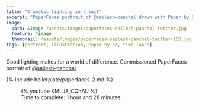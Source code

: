 ```yaml
---
title: "Dramatic lighting in a suit"
excerpt: "PaperFaces portrait of @sailesh-panchal drawn with Paper by 53 on an iPad."
image: 
  path: &image /assets/images/paperfaces-sailesh-panchal-twitter.jpg 
  feature: *image
  thumbnail: /assets/images/paperfaces-sailesh-panchal-twitter-150.jpg
tags: [portrait, illustration, Paper by 53, time lapse]
---
```


Good lighting makes for a world of difference. Commissioned PaperFaces portrait of <a href="http://twitter.com/sailesh-panchal">@sailesh-panchal</a>.

{% include boilerplate/paperfaces-2.md %}

<figure>
	{% youtube KMLJ8_CQhAU %}
	<figcaption>Time to complete: 1 hour and 28 minutes.</figcaption>
</figure>
